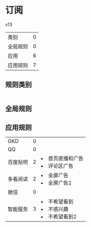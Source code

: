 # 订阅

v13

|||
| - |:-:|
|类别|0|
|全局规则|0|
|应用|6|
|应用规则|7|

## 规则类别

|||
| - |:-:|


## 全局规则



## 应用规则

||||
| - |:-:|-|
|GKD|0||
|QQ|0||
|百度贴吧|2|<li>首页直播和广告<li>评论区广告|
|多看阅读|2|<li>全屏广告<li>全屏广告2|
|微信|0||
|智能服务|3|<li>不希望看到<li>不感兴趣<li>不希望看到2|
